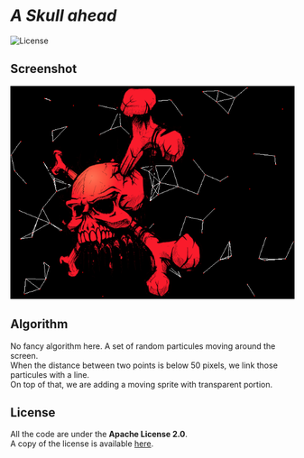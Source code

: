 # *A Skull ahead*

![License](https://img.shields.io/badge/license-Apache--2.0-blue.svg?style=flat-square)

## **Screenshot**

![screenshot](../../images/screenshot/ts-sprites.screenshot.png)


## **Algorithm**

No fancy algorithm here. A set of random particules moving around the screen.  
When the distance between two points is below 50 pixels, we link those particules with a line.  
On top of that, we are adding a moving sprite with transparent portion.

## **License**

All the code are under the **Apache License 2.0**.  
A copy of the license is available [here](https://choosealicense.com/licenses/apache-2.0/).

